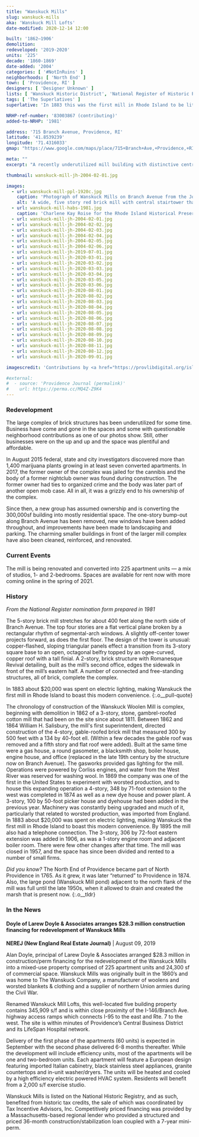 ```yaml
---
title: "Wanskuck Mills"
slug: wanskuck-mills
aka: 'Wanskuck Mill Lofts'
date-modified: 2020-12-14 12:00

built: '1862–1906'
demolition: 
redeveloped: '2019-2020'
units: '225'
decade: '1860-1869'
date-added: '2004'
categories: [ '#NotInRuins' ]
neighborhoods: [ 'North End' ]
town: [ 'Providence, RI' ]
designers: [ 'Designer Unknown' ]
lists: [ 'Wanskuck Historic District', 'National Register of Historic Places', 'Inventory of Historic Engineering & Industrial Sites 1978' ]
tags: [ 'The Superlatives' ]
superlative: 'In 1883 this was the first mill in Rhode Island to be lit by electricity'

NRHP-ref-number: '83003867 (contributing)'
added-to-NRHP: '1981'

address: '715 Branch Avenue, Providence, RI'
latitude: '41.8539239'
longitude: '71.4316033'
gmap: "https://www.google.com/maps/place/715+Branch+Ave,+Providence,+RI+02904/@41.8539239,-71.4316033,17z/data=!3m1!4b1!4m5!3m4!1s0x89e444f62c50573b:0xe23580a989e41443!8m2!3d41.8539239!4d-71.4294146"

meta: ""
excerpt: "A recently underutilized mill building with distinctive central octoganol tower to become 225 apartments and commercial space"

thumbnail: wanskuck-mill-jh-2004-02-01.jpg

images:
  - url: wanskuck-mill-ppl-1920c.jpg
    caption: 'Photograph of Wanskuck Mills on Branch Avenue from the John Hutchins Cady Research Scrapbooks Collection, Providence Public Library'
    alt: 'A wide, five story red brick mill with central stairtower that rises to an octagonal bell tower. A small two story office building sits in front with a wide, double wide stone arch doorway.'
  - url: wanskuck-mill-habs-1981.jpg
    caption: 'Charlene Kay Roise for the Rhode Island Historical Preservation Commission, September 1981'
  - url: wanskuck-mill-jh-2004-02-01.jpg
  - url: wanskuck-mill-jh-2004-02-02.jpg
  - url: wanskuck-mill-jh-2004-02-03.jpg
  - url: wanskuck-mill-jh-2004-02-04.jpg
  - url: wanskuck-mill-jh-2004-02-05.jpg
  - url: wanskuck-mill-jh-2004-02-06.jpg
  - url: wanskuck-mill-jh-2019-07-01.jpg
  - url: wanskuck-mill-jh-2020-03-01.jpg
  - url: wanskuck-mill-jh-2020-03-02.jpg
  - url: wanskuck-mill-jh-2020-03-03.jpg
  - url: wanskuck-mill-jh-2020-03-04.jpg
  - url: wanskuck-mill-jh-2020-03-05.jpg
  - url: wanskuck-mill-jh-2020-03-06.jpg
  - url: wanskuck-mill-jh-2020-08-01.jpg
  - url: wanskuck-mill-jh-2020-08-02.jpg
  - url: wanskuck-mill-jh-2020-08-03.jpg
  - url: wanskuck-mill-jh-2020-08-04.jpg
  - url: wanskuck-mill-jh-2020-08-05.jpg
  - url: wanskuck-mill-jh-2020-08-06.jpg
  - url: wanskuck-mill-jh-2020-08-07.jpg
  - url: wanskuck-mill-jh-2020-08-08.jpg
  - url: wanskuck-mill-jh-2020-08-09.jpg
  - url: wanskuck-mill-jh-2020-08-10.jpg
  - url: wanskuck-mill-jh-2020-08-11.jpg
  - url: wanskuck-mill-jh-2020-08-12.jpg
  - url: wanskuck-mill-jh-2020-09-01.jpg

imagescredit: 'Contributions by <a href="https://provlibdigital.org/islandora/object/islandora%3A4805" target="_blank">John Hutchins Cady Research Scrapbooks Collection</a> at the Providence Public Library and the National Register nomination photos for the Wanskuck Historic District.'

#external:
#  - source: 'Providence Journal (permalink)'
#    url: https://perma.cc/MQ4Z-Z9K4
---
```


### Redevelopment

The large complex of brick structures has been underutilized for some time. Business have come and gone in the spaces and some with questionable neighborhood contributions as one of our photos show. Still, other businesses were on the up and up and the space was plentiful and affordable. 

In August 2015 federal, state and city investigators discovered more than 1,400 marijuana plants growing in at least seven converted apartments. In 2017, the former owner of the complex was jailed for the cannibis and the body of a former nightclub owner was found during construction. The former owner had ties to organized crime and the body was later part of another open mob case. All in all, it was a grizzly end to his ownership of the complex. 

Since then, a new group has assumed ownership and is converting the 300,000sf building into mostly residential space. The one-story bump-out along Branch Avenue has been removed, new windows have been added throughout, and improvements have been made to landscaping and parking. The charming smaller buildings in front of the larger mill complex have also been cleaned, reinforced, and renovated. 


### Current Events

The mill is being renovated and converted into 225 apartment units — a mix of studios, 1- and 2-bedrooms. Spaces are available for rent now with more coming online in the spring of 2021. 


### History

_From the National Register nomination form prepared in 1981_

The 5-story brick mill stretches for about 400 feet along the north side of Branch Avenue. The top four stories are a flat vertical plane broken by a rectangular rhythm of segmental-arch windows. A slightly off-center tower projects forward, as does the first floor. The design of the tower is unusual: copper-flashed, sloping triangular panels effect a transition from its 3-story square base to an open, octagonal belfry topped by an ogee-curved, copper roof with a tall finial. A 2-story, brick structure with Romanesque Revival detailing, built as the mill’s second office, edges the sidewalk in front of the mill’s eastern half. A number of connected and free-standing structures, all of brick, complete the complex.

In 1883 about $20,000 was spent on electric lighting, making Wanskuck the first mill in Rhode Island to boast this modern convenience.
{:.o__pull-quote}

The chronology of construction of the Wanskuck Woolen Mill is complex, beginning with demolition in 1862 of a 3-story, stone, gambrel-roofed cotton mill that had been on the site since about 1811. Between 1862 and 1864 William H. Salisbury, the mill's first superintendent, directed construction of the 4-story, gable-roofed brick mill that measured 300 by 500 feet with a 134 by 40-foot ell. (Within a few decades the gable roof was removed and a fifth story and flat roof were added). Built at the same time were a gas house, a round gasometer, a blacksmith shop, boiler house, engine house, and office (replaced in the late 19th century by the structure now on Branch Avenue). The gasworks provided gas lighting for the mill. Operations were powered by Corliss engines, and water from the West River was reserved for washing wool. In 1869 the company was one of the first in the United States to experiment with worsted production, and to house this expanding operation a 4-story, 348 by 71-foot extension to the west was completed in 1874 as well as a new dye house and power plant. A 3-story, 100 by 50-foot picker house and dyehouse had been added in the previous year. Machinery was constantly being upgraded and much of it, particularly that related to worsted production, was imported from England. In 1883 about $20,000 was spent on electric lighting, making Wanskuck the first mill in Rhode Island to boast this modern convenience. By 1895 the mill also had a telephone connection. The 3-story, 306 by 72-foot eastern extension was added in 1906, as was a 1-story engine room and adjacent boiler room. There were few other changes after that time. The mill was closed in 1957, and the space has since been divided and rented to a number of small firms. 

_Did you know?_ The North End of Providence became part of North Providence in 1765. As it grew, it was later “returned” to Providence in 1874. Also, the large pond (Wanskuck Mill pond) adjacent to the north flank of the mill was full until the late 1950s, when it allowed to drain and created the marsh that is present now. 
{:.o__tldr}


### In the News

#### Doyle of Larew Doyle & Associates arranges $28.3 million construction financing for redevelopment of Wanskuck Mills

**NEREJ (New England Real Estate Journal)** | August 09, 2019

Alan Doyle, principal of Larew Doyle & Associates arranged $28.3 million in construction/perm financing for the redevelopment of the Wanskuck Mills into a mixed-use property comprised of 225 apartment units and 24,300 sf of commercial space. Wanskuck Mills was originally built in the 1860’s and was home to The Wanskuck Company, a manufacturer of woolens and worsted blankets & clothing and a supplier of northern Union armies during the Civil War.

Renamed Wanskuck Mill Lofts, this well-located five building property contains 345,909 s/f and is within close proximity of the I-146/Branch Ave. highway access ramps which connects I-95 to the east and Rte. 7 to the west. The site is within minutes of Providence’s Central Business District and its LifeSpan Hospital network. 

Delivery of the first phase of the apartments (60 units) is expected in September with the second phase delivered 6-8 months thereafter. While the development will include efficiency units, most of the apartments will be one and two-bedroom units. Each apartment will feature a European design featuring imported Italian cabinetry, black stainless steel appliances, granite countertops and in-unit washer/dryers. The units will be heated and cooled by a high efficiency electric powered HVAC system. Residents will benefit from a 2,000 s/f exercise studio. 

Wanskuck Mills is listed on the National Historic Registry, and as such, benefited from historic tax credits, the sale of which was coordinated by Tax Incentive Advisors, Inc. Competitively priced financing was provided by a Massachusetts-based regional lender who provided a structured and priced 36-month construction/stabilization loan coupled with a 7-year mini-perm.
